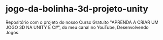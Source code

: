 # jogo-da-bolinha-3d-projeto-unity
 Repositório com o projeto do nosso Curso Gratuito "APRENDA A CRIAR UM JOGO 3D NA UNITY E C#", do meu canal no YouTube, Desenvolvendo Jogos.
